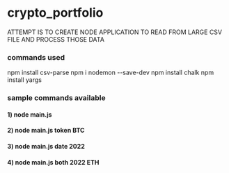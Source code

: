 # crypto_portfolio
ATTEMPT IS TO CREATE NODE APPLICATION TO READ FROM LARGE CSV FILE AND PROCESS THOSE DATA

### commands used
npm install csv-parse
npm i nodemon --save-dev
npm install chalk
npm install yargs


### sample commands available

#### 1) node main.js 
#### 2) node main.js token BTC
#### 3) node main.js date 2022
#### 4) node main.js both 2022 ETH